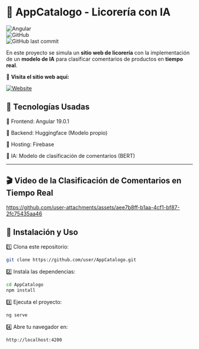# 🏪 AppCatalogo - Licorería con IA
![Angular](https://img.shields.io/badge/Angular-19.0.1-red?style=for-the-badge&logo=angular)  
![GitHub](https://img.shields.io/github/license/user/AppCatalogo?style=for-the-badge)  
![GitHub last commit](https://img.shields.io/github/last-commit/user/AppCatalogo?style=for-the-badge)  

En este proyecto se simula un **sitio web de licorería** con la implementación de un **modelo de IA** para clasificar comentarios de productos en **tiempo real**.  

🔗 **Visita el sitio web aquí:**  

[![Website](https://img.shields.io/badge/🌐%20Sitio%20Web-ElBarDelTiempo-blue?style=for-the-badge)](https://elbardeltiempo.web.app/)  

## 🚀 Tecnologías Usadas

🔹 Frontend: Angular 19.0.1

🔹 Backend: Huggingface (Modelo propio)

🔹 Hosting: Firebase

🔹 IA: Modelo de clasificación de comentarios (BERT)

---

## 🎬 Video de la Clasificación de Comentarios en Tiempo Real  

https://github.com/user-attachments/assets/aee7b8ff-b1aa-4cf1-bf87-2fc75435aa46


## 📌 Instalación y Uso  

1️⃣ Clona este repositorio:  
```bash
git clone https://github.com/user/AppCatalogo.git
```

2️⃣ Instala las dependencias:
```bash
cd AppCatalogo  
npm install
```
3️⃣ Ejecuta el proyecto:
```bash
ng serve
```
4️⃣ Abre tu navegador en:
```bash
http://localhost:4200
```



